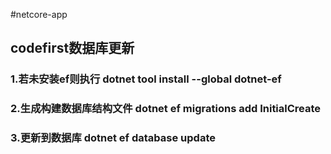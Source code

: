 ﻿#netcore-app
## codefirst数据库更新
### 1.若未安装ef则执行 dotnet tool install --global dotnet-ef
### 2.生成构建数据库结构文件 dotnet ef migrations add InitialCreate
### 3.更新到数据库 dotnet ef database update
